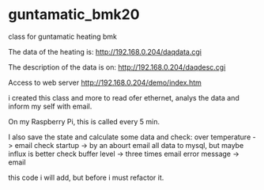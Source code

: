 # guntamatic_bmk20
class for guntamatic heating bmk


The data of the heating is:
http://192.168.0.204/daqdata.cgi

The description of the data is on:
http://192.168.0.204/daqdesc.cgi

Access to web server
http://192.168.0.204/demo/index.htm


i created this class and more to read ofer ethernet, analys the data and inform my self with email.

On my Raspberry Pi, this is called every 5 min.

I also save the state and calculate some data and check:
    over temperature -> email
    check startup -> by an abourt email
    all data to mysql, but maybe influx is better
    check buffer level -> three times email
    error message -> email

this code i will add, but before i must refactor it.